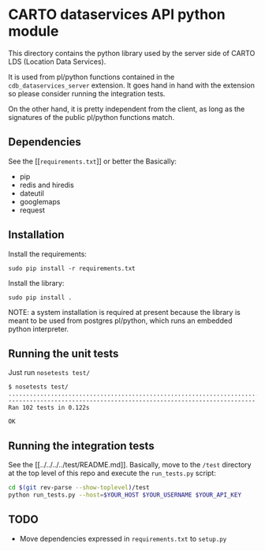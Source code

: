 # CARTO dataservices API python module

This directory contains the python library used by the server side of CARTO LDS (Location Data Services).

It is used from pl/python functions contained in the `cdb_dataservices_server` extension. It goes hand in hand with the extension so please consider running the integration tests.

On the other hand, it is pretty independent from the client, as long as the signatures of the public pl/python functions match.

## Dependencies
See the [[`requirements.txt`]] or better the Basically:
- pip
- redis and hiredis
- dateutil
- googlemaps
- request

## Installation
Install the requirements:
```shell
sudo pip install -r requirements.txt
```

Install the library:
```shell
sudo pip install .
```

NOTE: a system installation is required at present because the library is meant to be used from postgres pl/python, which runs an embedded python interpreter.


## Running the unit tests
Just run `nosetests test/`
```shell
$ nosetests test/
......................................................................................................
----------------------------------------------------------------------
Ran 102 tests in 0.122s

OK
```

## Running the integration tests
See the [[../../../../test/README.md]]. Basically, move to the `/test` directory at the top level of this repo and execute the `run_tests.py` script:
```sh
cd $(git rev-parse --show-toplevel)/test
python run_tests.py --host=$YOUR_HOST $YOUR_USERNAME $YOUR_API_KEY
```

## TODO
- Move dependencies expressed in `requirements.txt` to `setup.py`
